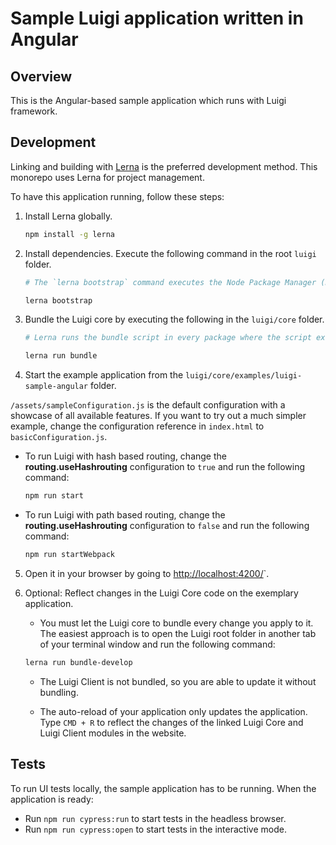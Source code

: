 # Sample Luigi application written in Angular

## Overview

This is the Angular-based sample application which runs with Luigi framework.

## Development

Linking and building with [Lerna](https://lernajs.io/) is the preferred development method. This monorepo uses Lerna for project management. 

To have this application running, follow these steps:

1. Install Lerna globally.
    ```bash
    npm install -g lerna
    ```

2. Install dependencies. Execute the following command in the root `luigi` folder.
    ```bash
    # The `lerna bootstrap` command executes the Node Package Manager (NPM) installation and links cross-dependencies.

    lerna bootstrap
    ```

3. Bundle the Luigi core by executing the following in the `luigi/core` folder.
    ```bash
    # Lerna runs the bundle script in every package where the script exists.

    lerna run bundle
    ```

4. Start the example application from the `luigi/core/examples/luigi-sample-angular` folder.

`/assets/sampleConfiguration.js` is the default configuration with a showcase of all available features. If you want to try out a much simpler example, change the configuration reference in `index.html` to `basicConfiguration.js`.

- To run Luigi with hash based routing, change the **routing.useHashrouting** configuration to `true` and run the following command:
    ```bash
    npm run start
    ```

- To run Luigi with path based routing, change the **routing.useHashrouting** configuration to `false` and run the following command:
    ```bash
    npm run startWebpack
    ```

5. Open it in your browser by going to [http://localhost:4200/](http://localhost:4200/)`.

6. Optional: Reflect changes in the Luigi Core code on the exemplary application.

    - You must let the Luigi core to bundle every change you apply to it. The easiest approach is to open the Luigi root folder in another tab of your terminal window and run the following command: 
    ```bash    
    lerna run bundle-develop
    ```
    - The Luigi Client is not bundled, so you are able to update it without bundling.
    
    - The auto-reload of your application only updates the application. Type `CMD + R` to reflect the changes of the linked Luigi Core and Luigi Client modules in the website.


## Tests

To run UI tests locally, the sample application has to be running. When the application is ready:

- Run `npm run cypress:run` to start tests in the headless browser.
- Run `npm run cypress:open` to start tests in the interactive mode.
<!-- ## Run server
* Using Angular CLI (standard): `npm run start`

> If you want to enable path routing instead of hash, run the app without Angular CLI.

* Without Angular CLI: `npm run startWebpack`


## Use OpenID Connect

For running OpenID Connect (OIDC) locally, for example with DEX, follow these steps:

1. Run your app locally
2. Add `127.0.0.1 your.address` to `/etc/hosts` 
3. Set __Luigi.config.auth.use__ to `openIdConnect`
4. Run using `npm run start -- --host your.address`
5. Open [your.address:4200](http://your.address:4200) -->
